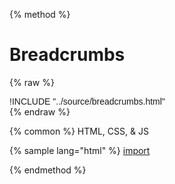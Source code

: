 
{% method %}
# Breadcrumbs
{% raw %}
<div class='styleguidebody'>
<style>
@import url('https://fonts.googleapis.com/css?family=Overpass:100,100i,200,200i,300,300i,400,400i,600,600i,700,700i,800,800i,900,900i&subset=latin-ext');
.styleguidebody {
  font-family: "Overpass", sans-serif;
}
</style>
!INCLUDE "../source/breadcrumbs.html"

</div>
{% endraw %}

{% common %}
HTML, CSS, & JS

{% sample lang="html" %}
[import](../source/breadcrumbs.html)




{% endmethod %}
